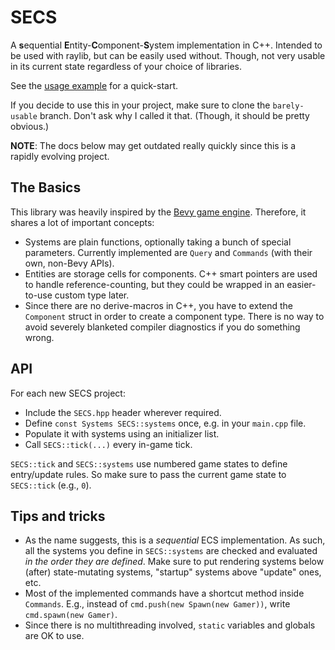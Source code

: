 # SECS

A **s**equential **E**ntity-**C**omponent-**S**ystem implementation in C++. Intended to be used with raylib, but can be easily used without. Though, not very usable in its current state regardless of your choice of libraries.

See the [usage example](src/SECS_test.cpp) for a quick-start.

If you decide to use this in your project, make sure to clone the `barely-usable` branch. Don't ask why I called it that. (Though, it should be pretty obvious.)

**NOTE**: The docs below may get outdated really quickly since this is a rapidly evolving project.

## The Basics

This library was heavily inspired by the [Bevy game engine](https://github.com/bevyengine/bevy). Therefore, it shares a lot of important concepts:

- Systems are plain functions, optionally taking a bunch of special parameters. Currently implemented are `Query` and `Commands` (with their own, non-Bevy APIs).
- Entities are storage cells for components. C++ smart pointers are used to handle reference-counting, but they could be wrapped in an easier-to-use custom type later.
- Since there are no derive-macros in C++, you have to extend the `Component` struct in order to create a component type. There is no way to avoid severely blanketed compiler diagnostics if you do something wrong.

## API

For each new SECS project:

- Include the `SECS.hpp` header wherever required.
- Define `const Systems SECS::systems` once, e.g. in your `main.cpp` file.
- Populate it with systems using an initializer list.
- Call `SECS::tick(...)` every in-game tick.

`SECS::tick` and `SECS::systems` use numbered game states to define entry/update rules. So make sure to pass the current game state to `SECS::tick` (e.g., `0`).

## Tips and tricks

- As the name suggests, this is a _sequential_ ECS implementation. As such, all the systems you define in `SECS::systems` are checked and evaluated _in the order they are defined_. Make sure to put rendering systems below (after) state-mutating systems, "startup" systems above "update" ones, etc.
- Most of the implemented commands have a shortcut method inside `Commands`. E.g., instead of `cmd.push(new Spawn(new Gamer))`, write `cmd.spawn(new Gamer)`.
- Since there is no multithreading involved, `static` variables and globals are OK to use.
